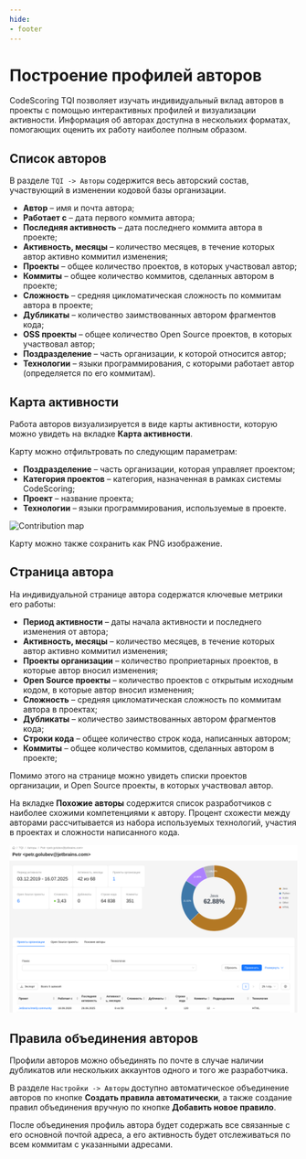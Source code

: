 ```yaml
---
hide:
- footer
---
```


# Построение профилей авторов

CodeScoring TQI позволяет изучать индивидуальный вклад авторов в проекты с помощью интерактивных профилей и визуализации активности. Информация об авторах доступна в нескольких форматах, помогающих оценить их работу наиболее полным образом.

## Список авторов

В разделе `TQI -> Авторы` содержится весь авторский состав, участвующий в изменении кодовой базы организации.

- **Автор** – имя и почта автора;  
- **Работает с** – дата первого коммита автора;  
- **Последняя активность** – дата последнего коммита автора в проекте;  
- **Активность, месяцы** – количество месяцев, в течение которых автор активно коммитил изменения;  
- **Проекты** – общее количество проектов, в которых участвовал автор;
- **Коммиты** – общее количество коммитов, сделанных автором в проекте;  
- **Сложность** – средняя цикломатическая сложность по коммитам автора в проекте;  
- **Дубликаты** – количество заимствованных автором фрагментов кода;  
- **OSS проекты** – общее количество Open Source проектов, в которых участвовал автор;
- **Поздразделение** – часть организации, к которой относится автор;
- **Технологии** – языки программирования, с которыми работает автор (определяется по его коммитам).  

## Карта активности

Работа авторов визуализируется в виде карты активности, которую можно увидеть на вкладке **Карта активности**.

Карту можно отфильтровать по следующим параметрам:

- **Поздразделение** – часть организации, которая управляет проектом;
- **Категория проектов** – категория, назначенная в рамках системы CodeScoring;
- **Проект** – название проекта;
- **Технологии** – языки программирования, используемые в проекте.

![Contribution map](/assets/img/tqi/contribution-map.png)

Карту можно также сохранить как PNG изображение.

## Страница автора

На индивидуальной странице автора содержатся ключевые метрики его работы:

- **Период активности** – даты начала активности и последнего изменения от автора;
- **Активность, месяцы** – количество месяцев, в течение которых автор активно коммитил изменения;  
- **Проекты организации** – количество проприетарных проектов, в которые автор вносил изменения;
- **Open Source проекты** – количество проектов с открытым исходным кодом, в которые автор вносил изменения;
- **Сложность** – средняя цикломатическая сложность по коммитам автора в проектах;  
- **Дубликаты** – количество заимствованных автором фрагментов кода; 
- **Строки кода** – общее количество строк кода, написанных автором;
- **Коммиты** – общее количество коммитов, сделанных автором в проекте;  

Помимо этого на странице можно увидеть списки проектов организации, и Open Source проекты, в которых участвовал автор.

На вкладке **Похожие авторы** содержится список разработчиков с наиболее схожими компетенциями к автору. Процент схожести между авторами рассчитывается из набора используемых технологий, участия в проектах и сложности написанного кода.

![Author](/assets/img/tqi/tqi-author.png)

## Правила объединения авторов

Профили авторов можно объединять по почте в случае наличии дубликатов или нескольких аккаунтов одного и того же разработчика.

В разделе `Настройки -> Авторы` доступно автоматическое объединение авторов по кнопке **Создать правила автоматически**, а также создание правил объединения вручную по кнопке **Добавить новое правило**.

После объединения профиль автора будет содержать все связанные с его основной почтой адреса, а его активность будет отслеживаться по всем коммитам с указанными адресами.
